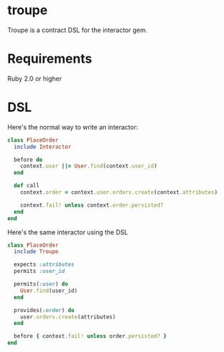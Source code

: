 # troupe
Troupe is a contract DSL for the interactor gem.

# Requirements
Ruby 2.0 or higher

# DSL

Here's the normal way to write an interactor:
```ruby
class PlaceOrder
  include Interactor

  before do
    context.user ||= User.find(context.user_id)
  end

  def call
    context.order = context.user.orders.create(context.attributes)

    context.fail! unless context.order.persisted?
  end
end
```

Here's the same interactor using the DSL
```ruby
class PlaceOrder
  include Troupe

  expects :attributes
  permits :user_id

  permits(:user) do
    User.find(user_id)
  end

  provides(:order) do
    user.orders.create(attributes)
  end

  before { context.fail! unless order.persisted? }
end
```
